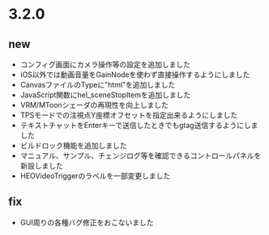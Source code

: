 
# 3.2.0

## new
- コンフィグ画面にカメラ操作等の設定を追加しました
- iOS以外では動画音量をGainNodeを使わず直接操作するようにしました
- CanvasファイルのTypeに"html"を追加しました
- JavaScript関数にhel_sceneStopItemを追加しました
- VRM/MToonシェーダの再現性を向上しました
- TPSモードでの注視点Y座標オフセットを指定出来るようにしました
- テキストチャットをEnterキーで送信したときでもgtag送信するようにしました
- ビルドロック機能を追加しました
- マニュアル、サンプル、チェンジログ等を確認できるコントロールパネルを新設しました
- HEOVideoTriggerのラベルを一部変更しました

## fix
- GUI周りの各種バグ修正をおこないました